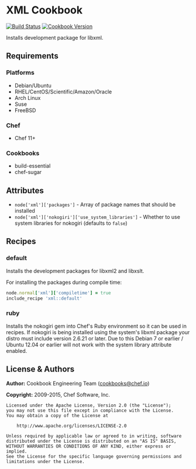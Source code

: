 # XML Cookbook
[![Build Status](https://travis-ci.org/chef-cookbooks/xml.svg?branch=master)](http://travis-ci.org/chef-cookbooks/xml) [![Cookbook Version](http://img.shields.io/cookbook/v/xml.svg)](https://supermarket.chef.io/cookbooks/xml)

Installs development package for libxml.

## Requirements
### Platforms
- Debian/Ubuntu
- RHEL/CentOS/Scientific/Amazon/Oracle
- Arch Linux
- Suse
- FreeBSD

### Chef
- Chef 11+

### Cookbooks
- build-essential
- chef-sugar

## Attributes
- `node['xml']['packages']` - Array of package names that should be installed
- `node['xml']['nokogiri']['use_system_libraries']` - Whether to use system libraries for nokogiri (defaults to `false`)

## Recipes
### default
Installs the development packages for libxml2 and libxslt.

For installing the packages during compile time:

```ruby
node.normal['xml']['compiletime'] = true
include_recipe 'xml::default'
```

### ruby
Installs the nokogiri gem into Chef's Ruby environment so it can be used in recipes. If nokogiri is being installed using the system's libxml package your distro must include version 2.6.21 or later.  Due to this Debian 7 or earlier / Ubuntu 12.04 or earlier will not work with the system library attribute enabled.

## License & Authors
**Author:** Cookbook Engineering Team ([cookbooks@chef.io](mailto:cookbooks@chef.io))

**Copyright:** 2009-2015, Chef Software, Inc.

```
Licensed under the Apache License, Version 2.0 (the "License");
you may not use this file except in compliance with the License.
You may obtain a copy of the License at

    http://www.apache.org/licenses/LICENSE-2.0

Unless required by applicable law or agreed to in writing, software
distributed under the License is distributed on an "AS IS" BASIS,
WITHOUT WARRANTIES OR CONDITIONS OF ANY KIND, either express or implied.
See the License for the specific language governing permissions and
limitations under the License.
```
